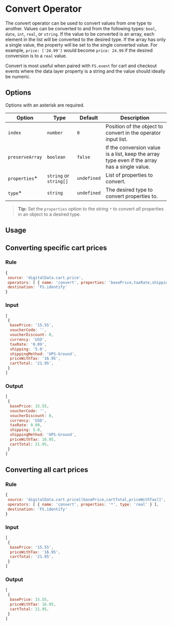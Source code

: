 # Convert Operator

The convert operator can be used to convert values from one type to another.  Values can be converted to and from the following types: `bool`, `date`, `int`, `real`, or `string`.  If the value to be converted is an array, each element in the list will be converted to the desired type.  If the array has only a single value, the property will be set to the single converted value.  For example, `price: ['24.99']` would become `price: 24.99` if the desired conversion is to a `real` value.

Convert is most useful when paired with `FS.event` for cart and checkout events where the data layer property is a string and the value should ideally be numeric.

## Options

Options with an asterisk are required.

| Option | Type | Default | Description |
| ------ | ---- | ------- | ----------- |
| `index` | `number` | `0` | Position of the object to convert in the operator input list. |
| `preserveArray` | `boolean` | `false` | If the conversion value is a list, keep the array type even if the array has a single value. |
| `properties`* | `string` or `string[]` | `undefined` | List of properties to convert. |
| `type`* | `string` | `undefined` | The desired type to convert properties to. |

> **Tip:** Set the `properties` option to the string `*` to convert *all* properties in an object to a desired type.

## Usage

## Converting specific cart prices

### Rule

```javascript
{
 source: 'digitalData.cart.price',
 operators: [ { name: 'convert', properties: 'basePrice,taxRate,shipping,priceWithTax,cartTotal', type: 'real' } ],
 destination: 'FS.identify'
}
```

### Input

```javascript
[
 {
  basePrice: '15.55',
  voucherCode: '',
  voucherDiscount: 0,
  currency: 'USD',
  taxRate: '0.09',
  shipping: '5.0',
  shippingMethod: 'UPS-Ground',
  priceWithTax: '16.95',
  cartTotal: '21.95',
 }
]
```

### Output

```javascript
[
 {
  basePrice: 15.55,
  voucherCode: '',
  voucherDiscount: 0,
  currency: 'USD',
  taxRate: 0.09,
  shipping: 5.0,
  shippingMethod: 'UPS-Ground',
  priceWithTax: 16.95,
  cartTotal: 21.95,
 }
]
```

## Converting all cart prices

### Rule

```javascript
{
 source: 'digitalData.cart.price[(basePrice,cartTotal,priceWithTax)]',
 operators: [ { name: 'convert', properties: '*', type: 'real' } ],
 destination: 'FS.identify'
}
```

### Input

```javascript
[
 {
  basePrice: '15.55',
  priceWithTax: '16.95',
  cartTotal: '21.95',
 }
]
```

### Output

```javascript
[
 {
  basePrice: 15.55,
  priceWithTax: 16.95,
  cartTotal: 21.95,
 }
]
```
